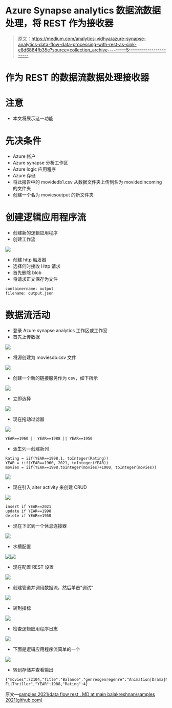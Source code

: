 # Azure Synapse analytics 数据流数据处理，将 REST 作为接收器

> 原文：<https://medium.com/analytics-vidhya/azure-synapse-analytics-data-flow-data-processing-with-rest-as-sink-e8d6884fb35e?source=collection_archive---------5----------------------->

# 作为 REST 的数据流数据处理接收器

# 注意

*   本文将展示这一功能

# 先决条件

*   Azure 帐户
*   Azure synapse 分析工作区
*   Azure logic 应用程序
*   Azure 存储
*   将此报告中的 movidedb1.csv 从数据文件夹上传到名为 movidedincoming 的文件夹
*   创建一个名为 moviesoutput 的新文件夹

# 创建逻辑应用程序流

*   创建新的逻辑应用程序
*   创建工作流

![](img/2dcaa848aa523ee68b016a8ed2e9d1ab.png)

*   创建 http 触发器
*   选择何时接收 Http 请求
*   首先删除 blob
*   将请求正文保存为文件

```
containername: output
filename: output.json
```

# 数据流活动

*   登录 Azure synapse analytics 工作区或工作室
*   首先上传数据

![](img/266d3ed28f0cda709736a676fea9a193.png)

*   将源创建为 moviesdb.csv 文件

![](img/7839f485a38435df897dbb47605dbe55.png)

*   创建一个新的链接服务作为 csv，如下所示

![](img/d6ff1bc26d73eeb803c00095b83cac7c.png)

*   立即选择

![](img/7ae21f3fca112e1c729fccf3329c7e31.png)

*   现在拖动过滤器

![](img/9ec5ac9fb7d0afdf35f114d23d870727.png)

```
YEAR==1960 || YEAR==1988 || YEAR==1950
```

*   派生列—创建新列

```
Rating = iif(YEAR==1998,1, toInteger(Rating))
YEAR = iif(YEAR==1960, 2021, toInteger(YEAR))
movies = iif(YEAR==1998,toInteger(movies)+1000, toInteger(movies))
```

![](img/c0a2679bbc69ecee1a09f1e9196d7632.png)

*   现在引入 alter activity 来创建 CRUD

![](img/64fdc0e09230504b9cada38433cce774.png)

```
insert if YEAR==2021
update if YEAR==1998
delete if YEAR==1950
```

*   现在下沉到一个休息连接器

![](img/8d5567093d222926838ee3111f926ab1.png)

*   水槽配置

![](img/138ad69514d15e5c0cc7d21154e4ef7a.png)![](img/dce573127c94c6b8fa42ee4a7a9fd7de.png)

*   现在配置 REST 设置

![](img/9eb29e42f3d98ba36aa069734c924713.png)

*   创建管道并调用数据流，然后单击“调试”

![](img/1bbc6631698dffe5870083533637a257.png)

*   转到指标

![](img/c676e5f0fbb5cf6631251480902cc1c1.png)

*   检查逻辑应用程序日志

![](img/258106f098f68f5585be1826ef62f397.png)

*   下面是逻辑应用程序流简单的一个

![](img/98470e2241e9a89c6ea379a212404336.png)

*   转到存储并查看输出

```
{"movies":72104,"Title":"Balance","genresgenregenre":"Animation|Drama|Mystery|Sci-Fi|Thriller","YEAR":1988,"Rating":4}
```

原文—[samples 2021/data flow rest . MD at main balakreshnan/samples 2021(github.com)](https://github.com/balakreshnan/Samples2021/blob/main/Synapseworkspace/dataflowREST.md)